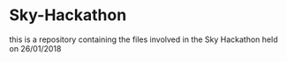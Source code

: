 # Sky-Hackathon
this is a repository containing the files involved in the Sky Hackathon held on 26/01/2018

